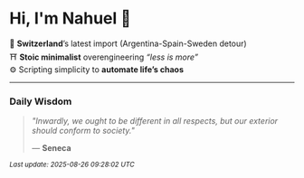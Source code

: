 # Hi, I'm Nahuel :tiger:

📍 **Switzerland**’s latest import (Argentina-Spain-Sweden detour)  
⛩️ **Stoic minimalist** overengineering *“less is more”*  
⚙️ Scripting simplicity to **automate life’s chaos**

---

### Daily Wisdom
> _"Inwardly, we ought to be different in all respects, but our exterior should conform to society."_  
>
> — **Seneca**

<sub>*Last update: 2025-08-26 09:28:02 UTC*</sub>

